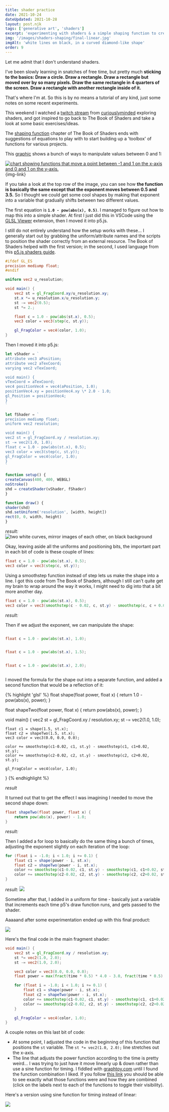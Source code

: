 ```yaml
---
title: shader practice
date: 2021-10-24
dateUpdated: 2021-10-28
layout: post.njk
tags: ['generative art', 'shaders']
excerpt: 'experimenting with shaders & a simple shaping function to create a looping animation'
img: '/images/shaders-shaping/final-linear.jpg'
imgAlt: 'white lines on black, in a curved diamond-like shape'
order: 9
---
```


Let me admit that I don't understand shaders. 

I've been slowly learning in snatches of free time, but pretty much __sticking to the basics: Draw a circle. Draw a rectangle. Draw a rectangle but moved over by so many pixels. Draw the same rectangle in 4 quarters of the screen. Draw a rectangle with another rectangle inside of it.__

That's where I'm at. So this is by no means a tutorial of any kind, just some notes on some recent experiments.

This weekend I watched a [twitch stream](https://www.twitch.tv/videos/1184743691) from [curiouslyminded](https://www.curiouslyminded.xyz/) exploring shaders, and got inspired to go back to The Book of Shaders and take a look at some basic exercises/ideas.

The [shaping function](https://thebookofshaders.com/05/) chapter of The Book of Shaders ends with suggestions of equations to play with to start building up a 'toolbox' of functions for various projects. 

This [graphic](http://www.kynd.info/) shows a bunch of ways to manipulate values between 0 and 1:

[![chart showing functions that move a point between -1 and 1 on the x-axis and 0 and 1 on the y-axis.](/images/shaders-shaping/shaders-kynd.png)](/images/shaders-shaping/shaders-kynd.png){img-link}

If you take a look at the top row of the image, you can see how __the function is basically the same except that the exponent moves between 0.5 and 3.5.__ So I thought we could get some cool shapes by making that exponent into a variable that gradually shifts between two different values.

The first equation is __`1.0 - pow(abs(x), 0.5)`__. I managed to figure out how to map this into a simple shader. At first I just did this in VSCode using the [GLSL Viewer](https://marketplace.visualstudio.com/items?itemName=circledev.glsl-canvas) extension, then I moved it into p5.js.

I still do not entirely understand how the setup works with these... I generally start out by grabbing the uniform/attribute names and the scripts to position the shader correctly from an external resource. The Book of Shaders helped with the first version; in the second, I used language from this [p5.js shaders guide](https://itp-xstory.github.io/p5js-shaders/#/).

```glsl
#ifdef GL_ES
precision mediump float;
#endif

uniform vec2 u_resolution;

void main() {
    vec2 st = gl_FragCoord.xy/u_resolution.xy;
    st.x *= u_resolution.x/u_resolution.y;
    st -= vec2(0.5);
    st *= 2.;

    float c = 1.0 - pow(abs(st.x), 0.5);
    vec3 color = vec3(step(c, st.y));

    gl_FragColor = vec4(color, 1.0);
}
```

Then I moved it into p5.js:

<div class="code-img">

```js
let vShader = `
attribute vec3 aPosition;
attribute vec2 aTexCoord;
varying vec2 vTexCoord;

void main() {
vTexCoord = aTexCoord;
vec4 positionVec4 = vec4(aPosition, 1.0);
positionVec4.xy = positionVec4.xy \* 2.0 - 1.0;
gl_Position = positionVec4;
}
`

let fShader = `
precision mediump float;
uniform vec2 resolution;

void main() {
vec2 st = gl_FragCoord.xy / resolution.xy;
st -= vec2(1.0, 1.0);
float c = 1.0 - pow(abs(st.x), 0.5);
vec3 color = vec3(step(c, st.y));
gl_FragColor = vec4(color, 1.0);
}
`

function setup() {
createCanvas(400, 400, WEBGL)
noStroke()
shd = createShader(vShader, fShader)
}

function draw() {
shader(shd)
shd.setUniform('resolution', [width, height])
rect(0, 0, width, height)
}
```

<div class='img-col'>
<em>result: </em>
<img src="/images/shaders-shaping/shader1.png" alt="two white curves, mirror images of each other, on black background"  />
</div>

</div>

Okay, leaving aside all the uniforms and positioning bits, the important part in each bit of code is these couple of lines:

```glsl
float c = 1.0 - pow(abs(st.x), 0.5);
vec3 color = vec3(step(c, st.y));
```

Using a smoothstep function instead of step lets us make the shape into a line. I got this code from The Book of Shaders, although I still can't quite get my brain to wrap around the way it works, I might need to dig into that a bit more another day.

<div class="code-img">

```glsl
float c = 1.0 - pow(abs(st.x), 0.5);
vec3 color = vec3(smoothstep(c - 0.02, c, st.y) - smoothstep(c, c + 0.02, st.y));
```

<div class='img-col'>
<em>result: </em>
<img src="/images/shaders-shaping/shader2.png" alt="" />
</div>
</div>

Then if we adjust the exponent, we can manipulate the shape:

<div class="code-imgs-columns">

<div class="column">

```glsl
float c = 1.0 - pow(abs(st.x), 1.0);
```

<img src="/images/shaders-shaping/shader3.png" alt="" />

</div>

<div class="column">

```glsl
float c = 1.0 - pow(abs(st.x), 1.5);
```

<img src="/images/shaders-shaping/shader4.png" alt="" />

</div>

<div class="column">

```glsl
float c = 1.0 - pow(abs(st.x), 2.0);
```

<img src="/images/shaders-shaping/shader5.png" alt="" />
</div>

</div>

I moved the formula for the shape out into a separate function, and added a second function that would be a reflection of it:

<div class="code-img">

{% highlight 'glsl' %}
float shape(float power, float x) {
	return  1.0 - pow(abs(x), power);
}

float shapeTwo(float power, float x) {
    return pow(abs(x), power);
}

void main() {
vec2 st = gl_FragCoord.xy / resolution.xy;
st -= vec2(1.0, 1.0);

    float c1 = shape(1.5, st.x);
    float c2 = shapeTwo(1.5, st.x);
    vec3 color = vec3(0.0, 0.0, 0.0);

    color += smoothstep(c1-0.02, c1, st.y) - smoothstep(c1, c1+0.02, st.y);
    color += smoothstep(c2-0.02, c2, st.y) - smoothstep(c2, c2+0.02, st.y);

    gl_FragColor = vec4(color, 1.0);

}
{% endhighlight %}

<div class='img-col'>
<em>result</em>
<img src="/images/shaders-shaping/shader-reflect1.png" alt="" />
</div>
</div>

It turned out that to get the effect I was imagining I needed to move the second shape down:

<div class="code-img">

```glsl
float shapeTwo(float power, float x) {
    return pow(abs(x), power) - 1.0;
}
```

<div class='img-col'>
<em>result: </em>
<img src="/images/shaders-shaping/shader-reflect2.png" alt="" />
</div>
</div>

Then I added a for loop to basically do the same thing a bunch of times, adjusting the exponent slightly on each iteration of the loop:

<div class="code-img">

```glsl
for (float i = -1.0; i < 1.0; i += 0.1) {
    float c1 = shape(power - i, st.x);
    float c2 = shapeTwo(power - i, st.x);
    color += smoothstep(c1-0.02, c1, st.y) - smoothstep(c1, c1+0.02, st.y);
    color += smoothstep(c2-0.02, c2, st.y) - smoothstep(c2, c2+0.02, st.y);
}
```

<div class='img-col'>
<em>result: </em>
<img src="/images/shaders-shaping/shader-loop.png"  />
</div>
</div>

Sometime after that, I added in a uniform for time - basically just a variable that increments each time p5's draw function runs, and gets passed to the shader. 

Aaaaand after some experimentation ended up with this final product:

![](/images/shaders-shaping/final-linear.gif)

Here's the final code in the main fragment shader:

```glsl
void main() {
	vec2 st = gl_FragCoord.xy / resolution.xy;
	st *= vec2(1.0, 2.0);
	st -= vec2(1.0, 2.0);

	vec3 color = vec3(0.0, 0.0, 0.0);
	float power = max(fract(time * 0.5) * 4.0 - 3.0, fract(time * 0.5) * -4.0 + 1.0);

	for (float i = -1.0; i < 1.0; i += 0.1) {
		float c1 = shape(power - i, st.x);
		float c2 = shapeTwo(power - i, st.x);
		color += smoothstep(c1-0.02, c1, st.y) - smoothstep(c1, c1+0.02, st.y);
		color += smoothstep(c2-0.02, c2, st.y) - smoothstep(c2, c2+0.02, st.y);
	}

	gl_FragColor = vec4(color, 1.0);
}
```

A couple notes on this last bit of code:

-   At some point, I adjusted the code in the beginning of this function that positions the `st` variable. The `st *= vec2(1.0, 2.0);` line stretches out the x-axis.
-   The line that adjusts the power function according to the time is pretty weird... I was trying to just have it move linearly up & down rather than use a sine function for timing. I fiddled with [graphtoy.com](https://graphtoy.com) until I found the function combination I liked. If you follow [this link](<https://graphtoy.com/?f1(x,t)=fract(x*0.5)*-4.0+1.0&v1=false&f2(x,t)=fract(x*0.5)*4.0-3.0&v2=false&f3(x,t)=max(f1(x),f2(x))&v3=true&f4(x,t)=&v4=false&f5(x,t)=&v5=false&f6(x,t)=&v6=false&grid=true&coords=0,0,4.205926793776717>) you should be able to see exactly what those functions were and how they are combined (click on the labels next to each of the functions to toggle their visibility).

Here's a version using sine function for timing instead of linear:

![](/images/shaders-shaping/final-sine.gif)
